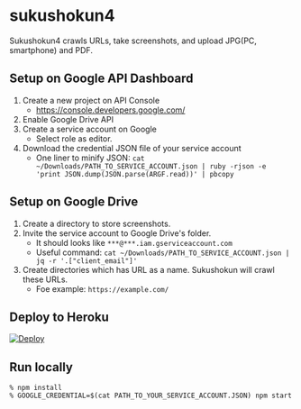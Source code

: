 # sukushokun4

Sukushokun4 crawls URLs, take screenshots, and upload JPG(PC, smartphone) and PDF.

## Setup on Google API Dashboard

1. Create a new project on API Console
     - https://console.developers.google.com/
2. Enable Google Drive API
3. Create a service account on Google
    - Select role as editor.
4. Download the credential JSON file of your service account
    - One liner to minify JSON: `cat ~/Downloads/PATH_TO_SERVICE_ACCOUNT.json | ruby -rjson -e 'print JSON.dump(JSON.parse(ARGF.read))' | pbcopy`

## Setup on Google Drive

1. Create a directory to store screenshots.
2. Invite the service account to Google Drive's folder.
    - It should looks like `***@***.iam.gserviceaccount.com`
    - Useful command: `cat ~/Downloads/PATH_TO_SERVICE_ACCOUNT.json | jq -r '.["client_email"]'`
3. Create directories which has URL as a name. Sukushokun will crawl these URLs.
   - Foe example: `https://example.com/`

## Deploy to Heroku

[![Deploy](https://www.herokucdn.com/deploy/button.svg)](https://heroku.com/deploy?template=https://github.com/hitode909/sukushokun4/tree/master)

## Run locally

```
% npm install
% GOOGLE_CREDENTIAL=$(cat PATH_TO_YOUR_SERVICE_ACCOUNT.JSON) npm start
```
